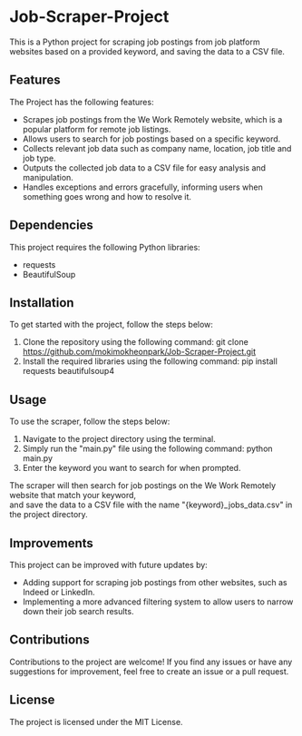 # Job-Scraper-Project

This is a Python project for scraping job postings from job platform websites based on a provided keyword, and saving the data to a CSV file.

## Features

The Project has the following features:

- Scrapes job postings from the We Work Remotely website, which is a popular platform for remote job listings.
- Allows users to search for job postings based on a specific keyword.
- Collects relevant job data such as company name, location, job title and job type.
- Outputs the collected job data to a CSV file for easy analysis and manipulation.
- Handles exceptions and errors gracefully, informing users when something goes wrong and how to resolve it.

## Dependencies

This project requires the following Python libraries:

- requests
- BeautifulSoup

## Installation

To get started with the project, follow the steps below:

1. Clone the repository using the following command: git clone https://github.com/mokimokheonpark/Job-Scraper-Project.git
2. Install the required libraries using the following command: pip install requests beautifulsoup4

## Usage

To use the scraper, follow the steps below:

1. Navigate to the project directory using the terminal.
2. Simply run the "main.py" file using the following command: python main.py
3. Enter the keyword you want to search for when prompted.

The scraper will then search for job postings on the We Work Remotely website that match your keyword,  
and save the data to a CSV file with the name "{keyword}_jobs_data.csv" in the project directory.

## Improvements

This project can be improved with future updates by:

- Adding support for scraping job postings from other websites, such as Indeed or LinkedIn.
- Implementing a more advanced filtering system to allow users to narrow down their job search results.

## Contributions

Contributions to the project are welcome! If you find any issues or have any suggestions for improvement, feel free to create an issue or a pull request.

## License

The project is licensed under the MIT License.
